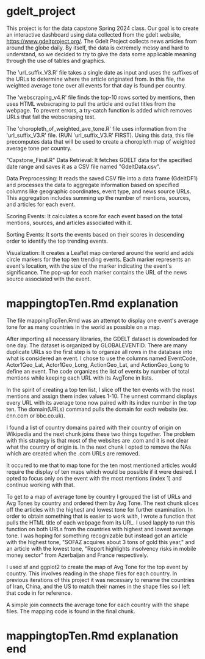 # gdelt_project
This project is for the data capstone Spring 2024 class. Our goal is to create an interactive dashboard using data collected from the gdelt website, https://www.gdeltproject.org/. The Gdelt Project collects news articles from around the globe daily. By itself, the data is extremely messy and hard to understand, so we decided to try to give the data some applicable meaning through the use of tables and graphics.

The 'url_suffix_V3.R' file takes a single date as input and uses the suffixes of the URLs to determine where the article originated from. In this file, the weighted average tone over all events for that day is found per country.

The 'webscraping_v4.R' file finds the top-10 rows sorted by mentions, then uses HTML webscraping to pull the article and outlet titles from the webpage. To prevent errors, a try-catch function is added which removes URLs that fail the webscraping test.

The 'choropleth_of_weighted_ave_tone.R' file uses information from the 'url_suffix_V3.R' file. (RUN 'url_suffix_V3.R' FIRST). Using this data, this file precomputes data that will be used to create a choropleth map of weighted average tone per country. 


"Capstone_Final.R"
Data Retrieval: It fetches GDELT data for the specified date range and saves it as a CSV file named "GdeltData.csv". 

Data Preprocessing: It reads the saved CSV file into a data frame (GdeltDF1) and processes the data to aggregate information based on specified columns like geographic coordinates, event type, and news source URLs. This aggregation includes summing up the number of mentions, sources, and articles for each event. 

Scoring Events: It calculates a score for each event based on the total mentions, sources, and articles associated with it. 

Sorting Events: It sorts the events based on their scores in descending order to identify the top trending events. 

Visualization: It creates a Leaflet map centered around the world and adds circle markers for the top ten trending events. Each marker represents an event's location, with the size of the marker indicating the event's significance. The pop-up for each marker contains the URL of the news source associated with the event. 

# mappingtopTen.Rmd explanation
The file mappingTopTen.Rmd was an attempt to display one event's average tone for as many countries in the world as possible on a map.

After importing all necessary libraries, the GDELT dataset is downloaded for one day.
The dataset is organized by GLOBALEVENTID. There are many duplicate URLs so the first step is to organize all rows in the database into what is considered an event. I chose to use the columns named EventCode, Actor1Geo_Lat, Actor1Geo_Long, ActionGeo_Lat, and ActionGeo_Long to define an event. The code organizes the list of events by number of total mentions while keeping each URL with its AvgTone in lists.

In the spirit of creating a top ten list, I slice off the ten events with the most mentions and assign them index values 1-10. The unnest command displays every URL with its average tone now paired with its index number in the top ten. The domain(URLs) command pulls the domain for each website (ex. cnn.com or bbc.co.uk).

I found a list of country domains paired with their country of origin on Wikipedia and the next chunk joins these two things together. The problem with this strategy is that most of the websites are .com and it is not clear what the country of origin is. In the next chunk I opted to remove the NAs which are created when the .com URLs are removed.

It occured to me that to map tone for the ten most mentioned articles would require the display of ten maps which would be possible if it were desired. I opted to focus only on the event with the most mentions (index 1) and continue working with that.

To get to a map of average tone by country I grouped the list of URLs and Avg Tones by country and ordered them by Avg Tone. The next chunk slices off the articles with the highest and lowest tone for further examination. In order to obtain something that is easier to work with, I wrote a function that pulls the HTML title of each webpage from its URL. I used lapply to run this function on both URLs from the countries with highest and lowest average tone. I was hoping for something recognizable but instead got an article with the highest tone, "SOFAZ acquires about 3 tons of gold this year," and an article with the lowest tone, "Report highlights insolvency risks in mobile money sector" from Azerbaijan and France respectively.

I used sf and ggplot2 to create the map of Avg Tone for the top event by country. This involves reading in the shape files for each country. In previous iterations of this project it was necessary to rename the countries of Iran, China, and the US to match their names in the shape files so I left that code in for reference.

A simple join connects the average tone for each country with the shape files. The mapping code is found in the final chunk.
# mappingtopTen.Rmd explanation end
